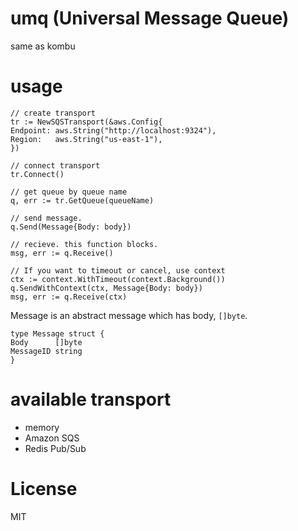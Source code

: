 # umq (Universal Message Queue)

same as kombu


# usage


```
// create transport
tr := NewSQSTransport(&aws.Config{
Endpoint: aws.String("http://localhost:9324"),
Region:   aws.String("us-east-1"),
})

// connect transport
tr.Connect()

// get queue by queue name
q, err := tr.GetQueue(queueName)

// send message.
q.Send(Message{Body: body})

// recieve. this function blocks.
msg, err := q.Receive()

// If you want to timeout or cancel, use context
ctx := context.WithTimeout(context.Background())
q.SendWithContext(ctx, Message{Body: body})
msg, err := q.Receive(ctx)

```

Message is an abstract message which has body, `[]byte`.

```
type Message struct {
Body      []byte
MessageID string
}
```


# available transport

- memory
- Amazon SQS
- Redis Pub/Sub



# License

MIT

